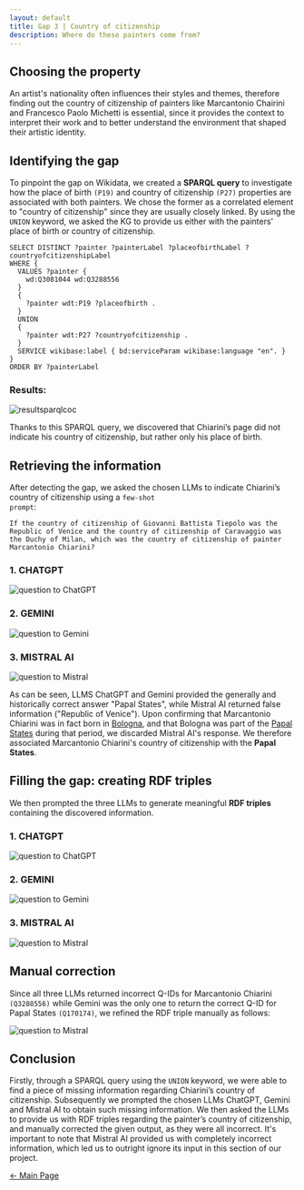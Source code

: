 ```yaml
---
layout: default
title: Gap 3 | Country of citizenship
description: Where do these painters come from? 
---
```


## Choosing the property

An artist's nationality often influences their styles and themes, therefore finding out the country of citizenship of painters like Marcantonio Chairini and Francesco Paolo Michetti is essential, since it provides the context to interpret their work and to better understand the environment that shaped their artistic identity.

## Identifying the gap

To pinpoint the gap on Wikidata, we created a **SPARQL query** to investigate how the place of birth <code class="language-plaintext highlighter-rouge">(P19)</code> and country of citizenship <code class="language-plaintext highlighter-rouge">(P27)</code> properties are associated with both painters. We chose the former as a correlated element to "country of citizenship" since they are usually closely linked. By using the <code class="language-plaintext highlighter-rouge">UNION</code> keyword, we asked the KG to provide us either with the painters' place of birth or country of citizenship.

```sparql
SELECT DISTINCT ?painter ?painterLabel ?placeofbirthLabel ?countryofcitizenshipLabel
WHERE {
  VALUES ?painter {
    wd:Q3081044 wd:Q3288556
  }
  {
    ?painter wdt:P19 ?placeofbirth .
  }
  UNION
  {
    ?painter wdt:P27 ?countryofcitizenship .
  }
  SERVICE wikibase:label { bd:serviceParam wikibase:language "en". }
}
ORDER BY ?painterLabel
```

### Results:

![resultsparqlcoc](/abremipainters/assets/images/resquerygap3.png)

Thanks to this SPARQL query, we discovered that Chiarini’s page did not indicate his country of citizenship, but rather only his place of birth.

## Retrieving the information

After detecting the gap, we asked the chosen LLMs to indicate Chiarini’s country of citizenship using a <code class="language-plaintext highlighter-rouge">few-shot prompt</code>:

```
If the country of citizenship of Giovanni Battista Tiepolo was the Republic of Venice and the country of citizenship of Caravaggio was the Duchy of Milan, which was the country of citizenship of painter Marcantonio Chiarini?
```

### 1. **CHATGPT**
  
![question to ChatGPT](/abremipainters/assets/images/chatcoc.jpg)

### 2. **GEMINI**
  
![question to Gemini](/abremipainters/assets/images/geminicoc.jpg)

### 3. **MISTRAL AI**
  
![question to Mistral](/abremipainters/assets/images/mistralcoc.png)

As can be seen, LLMS ChatGPT and Gemini provided the generally and historically correct answer "Papal States", while Mistral AI returned false information ("Republic of Venice"). Upon confirming that Marcantonio Chiarini was in fact born in <a href="https://www.treccani.it/enciclopedia/marc-antonio-chiarini_%28Dizionario-Biografico%29/" target="_blank">Bologna</a>, and that Bologna was part of the <a href="https://it.wikipedia.org/wiki/Bologna#Storia" target="_blank">Papal States</a> during that period, we discarded Mistral AI's response. We therefore associated Marcantonio Chiarini's country of citizenship with the **Papal States**.

## Filling the gap: creating RDF triples

We then prompted the three LLMs to generate meaningful **RDF triples** containing the discovered information. 

### 1. **CHATGPT**
  
![question to ChatGPT](/abremipainters/assets/images/chatrdfcoc.jpg)

### 2. **GEMINI**
  
![question to Gemini](/abremipainters/assets/images/geminirdfcoc.png)

### 3. **MISTRAL AI**
  
![question to Mistral](/abremipainters/assets/images/mistralrdfcoc.png)

## Manual correction

Since all three LLMs returned incorrect Q-IDs for Marcantonio Chiarini <code class="language-plaintext highlighter-rouge">(Q3288556)</code> while Gemini was the only one to return the correct Q-ID for Papal States <code class="language-plaintext highlighter-rouge">(Q170174)</code>, we refined the RDF triple manually as follows: 

![question to Mistral](/abremipainters/assets/images/correctedrdfcoc.jpg)

## Conclusion

Firstly, through a SPARQL query using the <code class="language-plaintext highlighter-rouge">UNION</code> keyword, we were able to find a piece of missing information regarding Chiarini’s country of citizenship. Subsequently we prompted the chosen LLMs ChatGPT, Gemini and Mistral AI to obtain such missing information. We then asked the LLMs to provide us with RDF triples regarding the painter’s country of citizenship, and manually corrected the given output, as they were all incorrect. It's important to note that Mistral AI provided us with completely incorrect information, which led us to outright ignore its input in this section of our project.

[← Main Page](./)
